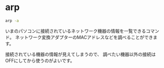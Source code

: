 # arp

```bash
arp -a
```

いまのパソコンに接続されているネットワーク機器の情報を一覧できるコマンド。
ネットワーク変換アダプターのMACアドレスなどを調べることができます。

接続されている機器の情報が見えてしまうので、
調べたい機器以外の接続はOFFにしてから使うのがよいです。
